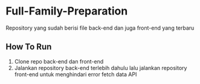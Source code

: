 # Full-Family-Preparation
Repository yang sudah berisi file back-end dan juga front-end yang terbaru

## How To Run
1. Clone repo back-end dan front-end
2. Jalankan repository back-end terlebih dahulu lalu jalankan repository front-end untuk menghindari error fetch data API
